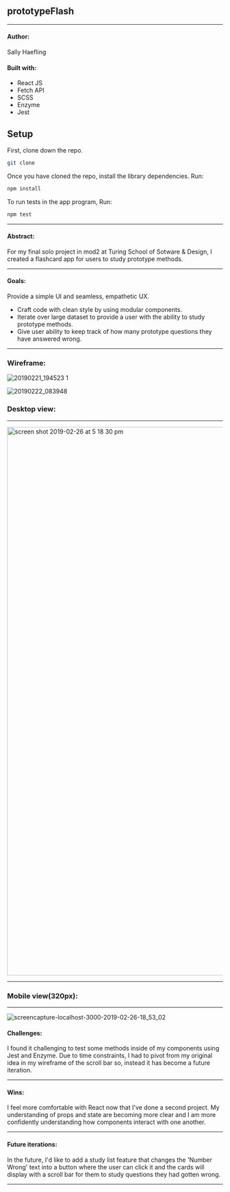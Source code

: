 ## prototypeFlash
---


#### Author:

Sally Haefling


#### Built with:
* React JS
* Fetch API
* SCSS 
* Enzyme
* Jest

## Setup

First, clone down the repo.

```bash
git clone 
```

Once you have cloned the repo, install the library dependencies. Run:

```bash
npm install
```
To run tests in the app program, Run:
```bash
npm test
```

---

#### Abstract:
For my final solo project in mod2 at Turing School of Sotware & Design, I created a flashcard app for users to study prototype methods. 

---


#### Goals:
Provide a simple UI and seamless, empathetic UX.

* Craft code with clean style by using modular components.
* Iterate over large dataset to provide a user with the ability to study prototype methods.
* Give user ability to keep track of how many prototype questions they have answered wrong. 

---


### Wireframe:

![20190221_194523 1](https://user-images.githubusercontent.com/40863560/53456120-50120700-39ea-11e9-95b2-94273d9761a3.jpg)


![20190222_083948](https://user-images.githubusercontent.com/40863560/53456131-5a340580-39ea-11e9-973b-3a27b45d3ef9.jpg)


### Desktop view:
---

<img width="1277" alt="screen shot 2019-02-26 at 5 18 30 pm" src="https://user-images.githubusercontent.com/40863560/53456184-9a938380-39ea-11e9-8494-6917634f3041.png">


---

### Mobile view(320px):
---

![screencapture-localhost-3000-2019-02-26-18_53_02](https://user-images.githubusercontent.com/40863560/53460632-0251ca80-39fb-11e9-9c3a-2326c95c3b04.png)


#### Challenges:
 
I found it challenging to test some methods inside of my components using Jest and Enzyme. Due to time constraints, I had to pivot from my original idea in my wireframe of the scroll bar so, instead it has become a future iteration.

---


#### Wins:

I feel more comfortable with React now that I've done a second project. My understanding of props and state are becoming more clear and I am more confidently understanding how components interact with one another. 

---


#### Future iterations:

In the future, I'd like to add a study list feature that changes the 'Number Wrong' text into a button where the user can click it and the cards will display with a scroll bar for them to study questions they had gotten wrong.   

---




